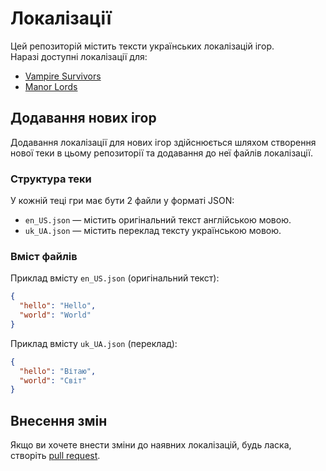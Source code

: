 # Локалізації
Цей репозиторій містить тексти українських локалізацій ігор.  
Наразі доступні локалізації для:

- [Vampire Survivors](vampire_survivors/)
- [Manor Lords](manor_lords/)

## Додавання нових ігор
Додавання локалізації для нових ігор здійснюється шляхом створення нової теки в цьому репозиторії та додавання до неї файлів локалізації.

### Структура теки
У кожній теці гри має бути 2 файли у форматі JSON:

- `en_US.json` — містить оригінальний текст англійською мовою.
- `uk_UA.json` — містить переклад тексту українською мовою.

### Вміст файлів
Приклад вмісту `en_US.json` (оригінальний текст):

```json
{
  "hello": "Hello",
  "world": "World"
}
```

Приклад вмісту `uk_UA.json` (переклад):

```json
{
  "hello": "Вітаю",
  "world": "Світ"
}
```

## Внесення змін

Якщо ви хочете внести зміни до наявних локалізацій, будь ласка, створіть [pull request](https://github.com/Ukrainify/localizations/pulls).